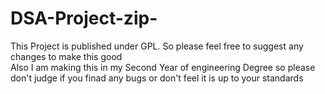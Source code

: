 # DSA-Project-zip-

This Project is published under GPL. So please feel free to suggest any changes to make this good <br>
Also I am making this in my Second Year of engineering Degree so please don't judge if you finad any bugs or don't feel it is up to your standards

